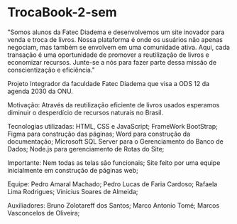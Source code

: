 # TrocaBook-2-sem
"Somos alunos da Fatec Diadema e desenvolvemos um site inovador para venda e troca de livros. Nossa plataforma é onde os usuários não apenas negociam, mas também se envolvem em uma comunidade ativa. Aqui, cada transação é uma oportunidade de promover a reutilização de livros e economizar recursos. Junte-se a nós para fazer parte dessa missão de conscientização e eficiência."

Projeto Integrador da faculdade Fatec Diadema que visa a ODS 12 da agenda 2030 da ONU.

Motivação: Através da reutilização eficiente de livros usados esperamos diminuir o desperdício de recursos naturais no Brasil.

Tecnologias utilizadas: HTML, CSS e JavaScript; FrameWork BootStrap; Figma para construção das páginas; Word para construção da documentação; Microsoft SQL Server para
o Gerenciamento do Banco de Dados; Node.js para gerenciamento de Rotas do Site;

Importante: Nem todas as telas são funcionais; Site feito por uma equipe inicialmente em construção de páginas web;

Equipe: Pedro Amaral Machado; Pedro Lucas de Faria Cardoso; Rafaela Lima Rodrigues; Vinicius Soares de Almeida; 

Auxiliadores: Bruno Zolotareff dos Santos; Marco Antonio Tomé; Marcos Vasconcelos de Oliveira;
